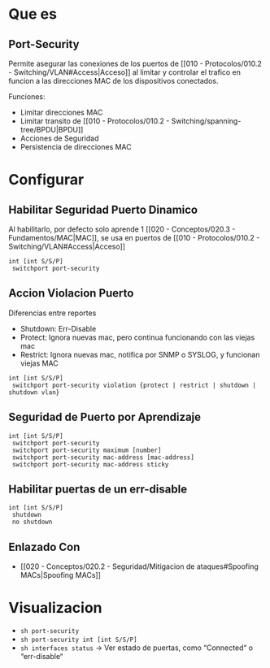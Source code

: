 # Que es
## Port-Security
Permite asegurar las conexiones de los puertos de [[010 - Protocolos/010.2 - Switching/VLAN#Access|Acceso]] al limitar y controlar el trafico en funcion a las direcciones MAC de los dispositivos conectados.

Funciones:
- Limitar direcciones MAC
- Limitar transito de [[010 - Protocolos/010.2 - Switching/spanning-tree/BPDU|BPDU]]
- Acciones de Seguridad
- Persistencia de direcciones MAC

# Configurar
## Habilitar Seguridad Puerto Dinamico
Al habilitarlo, por defecto solo aprende 1 [[020 - Conceptos/020.3 - Fundamentos/MAC|MAC]], se usa en puertos de [[010 - Protocolos/010.2 - Switching/VLAN#Access|Acceso]]
```
int [int S/S/P]
 switchport port-security
```
## Accion Violacion Puerto
Diferencias entre reportes
- Shutdown: Err-Disable
- Protect: Ignora nuevas mac, pero continua funcionando con las viejas mac
- Restrict: Ignora nuevas mac, notifica por SNMP o SYSLOG, y funcionan viejas MAC
```
int [int S/S/P]
 switchport port-security violation {protect | restrict | shutdown | shutdown vlan}
```
## Seguridad de Puerto por Aprendizaje
```
int [int S/S/P]
 switchport port-security
 switchport port-security maximum [number]
 switchport port-security mac-address [mac-address]
 switchport port-security mac-address sticky
```
## Habilitar puertas de un err-disable
```
int [int S/S/P]
 shutdown
 no shutdown
```
## Enlazado Con
- [[020 - Conceptos/020.2 - Seguridad/Mitigacion de ataques#Spoofing MACs|Spoofing MACs]]

# Visualizacion
- `sh port-security`
- `sh port-security int [int S/S/P]`
- `sh interfaces status` → Ver estado de puertas, como “Connected“ o “err-disable“